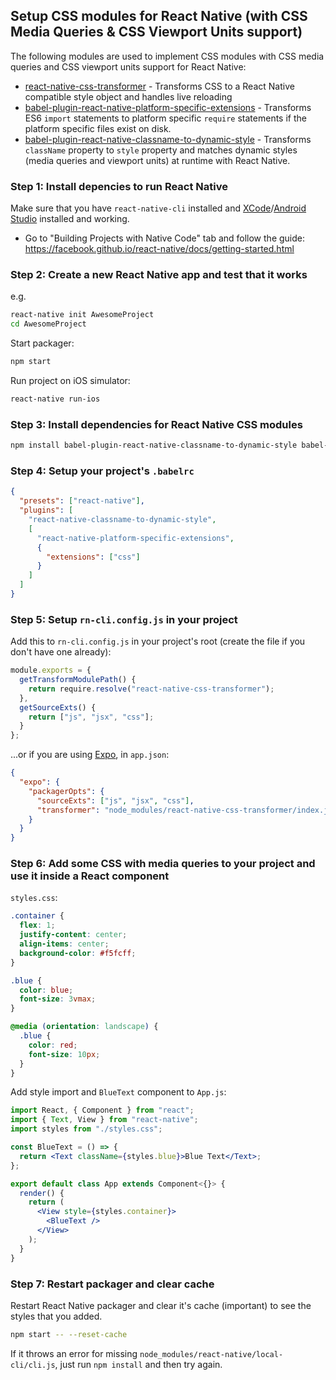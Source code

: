 ## Setup CSS modules for React Native (with CSS Media Queries & CSS Viewport Units support)

The following modules are used to implement CSS modules with CSS media queries and CSS viewport units support for React Native:

- [react-native-css-transformer](https://github.com/kristerkari/react-native-css-transformer) - Transforms CSS to a React Native compatible style object and handles live reloading
- [babel-plugin-react-native-platform-specific-extensions](https://github.com/kristerkari/babel-plugin-react-native-platform-specific-extensions) - Transforms ES6 `import` statements to platform specific `require` statements if the platform specific files exist on disk.
- [babel-plugin-react-native-classname-to-dynamic-style](https://github.com/kristerkari/babel-plugin-react-native-classname-to-dynamic-style) - Transforms `className` property to `style` property and matches dynamic styles (media queries and viewport units) at runtime with React Native.

### Step 1: Install depencies to run React Native

Make sure that you have `react-native-cli` installed and [XCode](https://developer.apple.com/xcode/)/[Android Studio](https://developer.android.com/studio/index.html) installed and working.

- Go to "Building Projects with Native Code" tab and follow the guide: https://facebook.github.io/react-native/docs/getting-started.html

### Step 2: Create a new React Native app and test that it works

e.g.

```sh
react-native init AwesomeProject
cd AwesomeProject
```

Start packager:

```sh
npm start
```

Run project on iOS simulator:

```sh
react-native run-ios
```

### Step 3: Install dependencies for React Native CSS modules

```sh
npm install babel-plugin-react-native-classname-to-dynamic-style babel-plugin-react-native-platform-specific-extensions react-native-css-transformer --save-dev
```

### Step 4: Setup your project's `.babelrc`

```json
{
  "presets": ["react-native"],
  "plugins": [
    "react-native-classname-to-dynamic-style",
    [
      "react-native-platform-specific-extensions",
      {
        "extensions": ["css"]
      }
    ]
  ]
}
```

### Step 5: Setup `rn-cli.config.js` in your project

Add this to `rn-cli.config.js` in your project's root (create the file if you don't have one already):

```js
module.exports = {
  getTransformModulePath() {
    return require.resolve("react-native-css-transformer");
  },
  getSourceExts() {
    return ["js", "jsx", "css"];
  }
};
```

...or if you are using [Expo](https://expo.io/), in `app.json`:

```json
{
  "expo": {
    "packagerOpts": {
      "sourceExts": ["js", "jsx", "css"],
      "transformer": "node_modules/react-native-css-transformer/index.js"
    }
  }
}
```

### Step 6: Add some CSS with media queries to your project and use it inside a React component

`styles.css`:

```css
.container {
  flex: 1;
  justify-content: center;
  align-items: center;
  background-color: #f5fcff;
}

.blue {
  color: blue;
  font-size: 3vmax;
}

@media (orientation: landscape) {
  .blue {
    color: red;
    font-size: 10px;
  }
}
```

Add style import and `BlueText` component to `App.js`:

```jsx
import React, { Component } from "react";
import { Text, View } from "react-native";
import styles from "./styles.css";

const BlueText = () => {
  return <Text className={styles.blue}>Blue Text</Text>;
};

export default class App extends Component<{}> {
  render() {
    return (
      <View style={styles.container}>
        <BlueText />
      </View>
    );
  }
}
```

### Step 7: Restart packager and clear cache

Restart React Native packager and clear it's cache (important) to see the styles that you added.

```sh
npm start -- --reset-cache
```

If it throws an error for missing `node_modules/react-native/local-cli/cli.js`, just run `npm install` and then try again.
